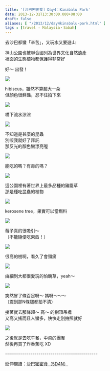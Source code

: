 ```yaml
---
title: '[沙巴密密食] Day4：Kinabalu Park'
date: 2013-12-31T13:30:00.000+08:00
draft: false
aliases: [ "/2013/12/day4kinabalu-park.html" ]
tags : [travel - Malaysia・Sabah]
---
```


去沙巴都蠻「辛苦」，又玩水又要遊山  
  
神山公園也被聯合國列為世界文化自然遺產  
裡面的生態植物都保護得非常好  
  
好～ 出發！  

![](/images/sabah4c.jpg)

hibiscus，雖然不算超大一朵  
但顏色很鮮豔，忍不住拍下來  

![](/images/sabah4c1.jpg)

橋下流水淙淙  

![](/images/sabah4c2.jpg)

不知道是甚麼的昆蟲  
別咬我就好了拜託  
那反光的顏色蠻漂亮喔  

![](/images/sabah4c3.jpg)

能吃的嗎？有毒的嗎？  

![](/images/sabah4c4.jpg)

這公園裡有著世界上最多品種的豬籠草  
那是種吃昆蟲的植物  

![](/images/sabah4c5.jpg)

kerosene tree，果實可以當燃料  

![](/images/sabah4c6.jpg)

莓子真的很吸引～  
（不能隨便吃東西！）  

![](/images/sabah4c7.jpg)

很高的樹啊，看久了會頸痛  

![](/images/sabah4c8.jpg)

由細到大都很愛玩的怕醜草，yeah～  

![](/images/sabah4c9.jpg)

突然冒了條百足呀～ 媽呀～～～  
（震到那N條腿都拍不清）  
  
接著就去那條超～ 高～ 的樹頂吊橋  
又高又搖而且人蠻多，快快走別拍照就好  

![](/images/sabah4c10.jpg)

之後就是去吃午餐，中菜的團餐  
然後再買了炸香蕉吃 XD  
  
\-----------------------------------------------  
  
延伸閱讀：[沙巴密密食（5D4N）](http://www.hidie.net/2014/01/5d4n.html)
